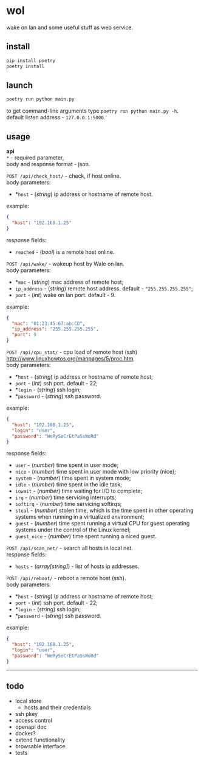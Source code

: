 # wol
wake on lan and some useful stuff as web service.

## install

```bash
pip install poetry
poetry install
```

## launch

```bash
poetry run python main.py
```

to get command-line arguments type `poetry run python main.py -h`.  
default listen address - `127.0.0.1:5000`.

## usage

**api**  
`*` - required parameter,  
body and response format - json.

`POST /api/check_host/` - check, if host online.  
body parameters:
* *`host` - (*string*) ip address or hostname of remote host.

example:
  ```json
  {
    "host": "192.168.1.25"
  }
  ```

response fields:
* `reached` - (*bool*) is a remote host online.

`POST /api/wake/` - wakeup host by Wale on lan.  
body parameters:
* *`mac` - (*string*) mac address of remote host;
* `ip_address` - (*string*) remote host address. default - `"255.255.255.255"`;
* `port` - (*int*) wake on lan port. default - 9.

example:
  ```json
  {
    "mac": "01:23:45:67:ab:CD",
    "ip_address": "255.255.255.255",
    "port": 9
  }
  ```

`POST /api/cpu_stat/` - cpu load of remote host (ssh)
http://www.linuxhowtos.org/manpages/5/proc.htm.  
body parameters:
* *`host` - (*string*) ip address or hostname of remote host;
* `port` - (*int*) ssh port. default - 22;
* *`login` - (*string*) ssh login;
* *`password` - (*string*) ssh password.

example:
  ```json
  {
    "host": "192.168.1.25",
    "login": "user",
    "password": "WeRySeCrEtPaSsWoRd"
  }
  ```

response fields:
* `user` - (*number*) time spent in user mode;
* `nice` - (*number*) time spent in user mode with low priority (nice);
* `system` - (*number*) time spent in system mode;
* `idle` - (*number*) time spent in the idle task;
* `iowait` - (*number*) time waiting for I/O to complete;
* `irq` - (*number*) time servicing interrupts;
* `softirq` - (*number*) time servicing softirqs;
* `steal` - (*number*) stolen time, which is the time spent in other operating systems when running in a virtualized environment;
* `guest` - (*number*) time spent running a virtual CPU for guest operating systems under the control of the Linux kernel;
* `guest_nice` - (*number*) time spent running a niced guest.

`POST /api/scan_net/` - search all hosts in local net.  
response fields:
* `hosts` - (*array[string]*) - list of hosts ip addresses.

`POST /api/reboot/` - reboot a remote host (ssh).  
body parameters:
* *`host` - (*string*) ip address or hostname of remote host;
* `port` - (*int*) ssh port. default - 22;
* *`login` - (*string*) ssh login;
* *`password` - (*string*) ssh password.

example:
  ```json
  {
    "host": "192.168.1.25",
    "login": "user",
    "password": "WeRySeCrEtPaSsWoRd"
  }
  ```

---

## todo

* local store
  * hosts and their credentials
* ssh pkey
* access control
* openapi doc
* docker?
* extend functionality
* browsable interface
* tests
